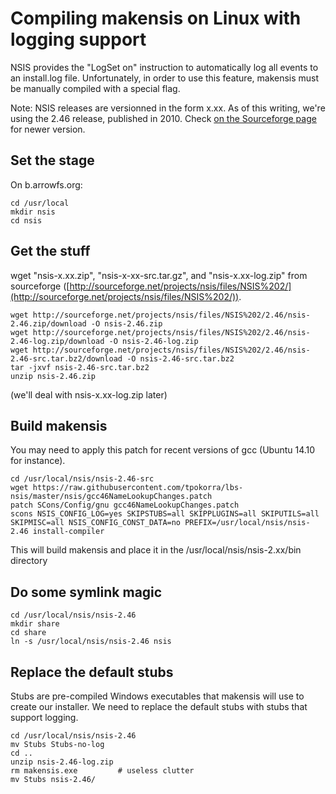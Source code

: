 Compiling makensis on Linux with logging support
===

NSIS provides the "LogSet on" instruction to automatically log all events to an install.log file. Unfortunately, in order to use this feature, makensis must be manually compiled with a special flag.

Note: NSIS releases are versionned in the form x.xx. As of this writing, we're using the 2.46 release, published in 2010.
Check [on the Sourceforge page](http://sourceforge.net/projects/nsis/files/NSIS%202/) for newer version.

Set the stage
---

On b.arrowfs.org:

    cd /usr/local
    mkdir nsis
    cd nsis

Get the stuff
---

wget "nsis-x.xx.zip", "nsis-x-xx-src.tar.gz", and "nsis-x.xx-log.zip" from sourceforge ([http://sourceforge.net/projects/nsis/files/NSIS%202/](http://sourceforge.net/projects/nsis/files/NSIS%202/)).

    wget http://sourceforge.net/projects/nsis/files/NSIS%202/2.46/nsis-2.46.zip/download -O nsis-2.46.zip
    wget http://sourceforge.net/projects/nsis/files/NSIS%202/2.46/nsis-2.46-log.zip/download -O nsis-2.46-log.zip
    wget http://sourceforge.net/projects/nsis/files/NSIS%202/2.46/nsis-2.46-src.tar.bz2/download -O nsis-2.46-src.tar.bz2
    tar -jxvf nsis-2.46-src.tar.bz2
    unzip nsis-2.46.zip

(we'll deal with nsis-x.xx-log.zip later)

Build makensis
---

You may need to apply this patch for recent versions of gcc (Ubuntu 14.10 for instance).

    cd /usr/local/nsis/nsis-2.46-src
    wget https://raw.githubusercontent.com/tpokorra/lbs-nsis/master/nsis/gcc46NameLookupChanges.patch
    patch SCons/Config/gnu gcc46NameLookupChanges.patch
    scons NSIS_CONFIG_LOG=yes SKIPSTUBS=all SKIPPLUGINS=all SKIPUTILS=all SKIPMISC=all NSIS_CONFIG_CONST_DATA=no PREFIX=/usr/local/nsis/nsis-2.46 install-compiler

This will build makensis and place it in the /usr/local/nsis/nsis-2.xx/bin directory

Do some symlink magic
---

    cd /usr/local/nsis/nsis-2.46
    mkdir share
    cd share
    ln -s /usr/local/nsis/nsis-2.46 nsis

Replace the default stubs
---

Stubs are pre-compiled Windows executables that makensis will use to create our installer. We need to replace the default stubs with stubs that support logging.

    cd /usr/local/nsis/nsis-2.46
    mv Stubs Stubs-no-log
    cd ..
    unzip nsis-2.46-log.zip
    rm makensis.exe         # useless clutter
    mv Stubs nsis-2.46/
